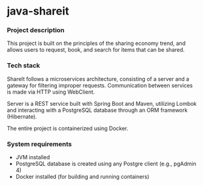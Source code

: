 # java-shareit

### Project description
This project is built on the principles of the sharing economy trend, and allows users to request, book, and search for items that can be shared.

### Tech stack

ShareIt follows a microservices architecture, consisting of a server and a gateway for filtering improper requests. Communication between services is made via HTTP using WebClient.

Server is a REST service built with Spring Boot and Maven, utilizing Lombok and interacting with a PostgreSQL database through an ORM framework (Hibernate).

The entire project is containerized using Docker.

### System requirements

- JVM installed
- PostgreSQL database is created using any Postgre client (e.g., pgAdmin 4)
- Docker installed (for building and running containers)
